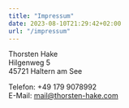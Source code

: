 ```yaml
---
title: "Impressum"
date: 2023-08-10T21:29:42+02:00
url: "/impressum"
---
```

Thorsten Hake\
Hilgenweg 5\
45721 Haltern am See

Telefon: +49 179 9078992\
E-Mail: mail@thorsten-hake.com